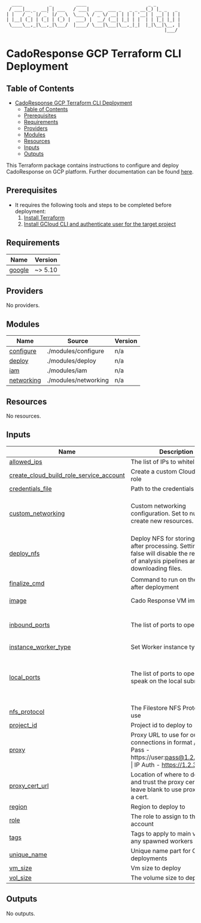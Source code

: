 ```
  ____          _         ____                       _ _         
 / ___|__ _  __| | ___   / ___|  ___  ___ _   _ _ __(_) |_ _   _ 
| |   / _` |/ _` |/ _ \  \___ \ / _ \/ __| | | | '__| | __| | | |
| |__| (_| | (_| | (_) |  ___) |  __/ (__| |_| | |  | | |_| |_| |
 \____\__,_|\__,_|\___/  |____/ \___|\___|\__,_|_|  |_|\__|\__, |
                                                           |___/ 
```
# CadoResponse GCP Terraform CLI Deployment
## Table of Contents
- [CadoResponse GCP Terraform CLI Deployment](#cadoresponse-gcp-terraform-cli-deployment)
  - [Table of Contents](#table-of-contents)
  - [Prerequisites](#prerequisites)
  - [Requirements](#requirements)
  - [Providers](#providers)
  - [Modules](#modules)
  - [Resources](#resources)
  - [Inputs](#inputs)
  - [Outputs](#outputs)


This Terraform package contains instructions to configure and deploy CadoResponse on GCP platform. Further documentation can be found [here](https://docs.cadosecurity.com/cado-response/deploy/gcp/gcp-settings).

## Prerequisites

* It requires the following tools and steps to be completed before deployment:
    1. [Install Terraform](https://learn.hashicorp.com/tutorials/terraform/install-cli)
    2. [Install GCloud CLI and authenticate user for the target project](https://cloud.google.com/sdk/docs/install)

<!-- BEGIN_TF_DOCS -->
## Requirements

| Name | Version |
|------|---------|
| <a name="requirement_google"></a> [google](#requirement\_google) | ~> 5.10 |

## Providers

No providers.

## Modules

| Name | Source | Version |
|------|--------|---------|
| <a name="module_configure"></a> [configure](#module\_configure) | ./modules/configure | n/a |
| <a name="module_deploy"></a> [deploy](#module\_deploy) | ./modules/deploy | n/a |
| <a name="module_iam"></a> [iam](#module\_iam) | ./modules/iam | n/a |
| <a name="module_networking"></a> [networking](#module\_networking) | ./modules/networking | n/a |

## Resources

No resources.

## Inputs

| Name | Description | Type | Default | Required |
|------|-------------|------|---------|:--------:|
| <a name="input_allowed_ips"></a> [allowed\_ips](#input\_allowed\_ips) | The list of IPs to whitelist | `list(string)` | `[]` | no |
| <a name="input_create_cloud_build_role_service_account"></a> [create\_cloud\_build\_role\_service\_account](#input\_create\_cloud\_build\_role\_service\_account) | Create a custom Cloud Build role | `bool` | `true` | no |
| <a name="input_credentials_file"></a> [credentials\_file](#input\_credentials\_file) | Path to the credentials file | `string` | `""` | no |
| <a name="input_custom_networking"></a> [custom\_networking](#input\_custom\_networking) | Custom networking configuration. Set to null to create new resources. | <pre>object({<br>    vpc_name           = string<br>    public_subnet_name = string<br>  })</pre> | `null` | no |
| <a name="input_deploy_nfs"></a> [deploy\_nfs](#input\_deploy\_nfs) | Deploy NFS for storing files after processing. Setting to false will disable the re-running of analysis pipelines and downloading files. | `bool` | `true` | no |
| <a name="input_finalize_cmd"></a> [finalize\_cmd](#input\_finalize\_cmd) | Command to run on the VM after deployment | `string` | `"sudo /home/admin/processor/release/finalize.sh --main"` | no |
| <a name="input_image"></a> [image](#input\_image) | Cado Response VM image path | `string` | `"projects/cado-public/global/images/cadoresponse"` | no |
| <a name="input_inbound_ports"></a> [inbound\_ports](#input\_inbound\_ports) | The list of ports to open | `list(string)` | <pre>[<br>  "22",<br>  "443"<br>]</pre> | no |
| <a name="input_instance_worker_type"></a> [instance\_worker\_type](#input\_instance\_worker\_type) | Set Worker instance type | `string` | `"n2-standard-8"` | no |
| <a name="input_local_ports"></a> [local\_ports](#input\_local\_ports) | The list of ports to open to speak on the local subnet | `list(string)` | <pre>[<br>  "5432",<br>  "9200",<br>  "6379",<br>  "24224"<br>]</pre> | no |
| <a name="input_nfs_protocol"></a> [nfs\_protocol](#input\_nfs\_protocol) | The Filestore NFS Protocol to use | `string` | `"NFS_V3"` | no |
| <a name="input_project_id"></a> [project\_id](#input\_project\_id) | Project id to deploy to | `string` | n/a | yes |
| <a name="input_proxy"></a> [proxy](#input\_proxy) | Proxy URL to use for outbound connections in format / User Pass - https://user:pass@1.2.3.4:1234 \| IP Auth - https://1.2.3.4:1234 | `string` | `""` | no |
| <a name="input_proxy_cert_url"></a> [proxy\_cert\_url](#input\_proxy\_cert\_url) | Location of where to download and trust the proxy certificate, leave blank to use proxy without a cert. | `string` | `""` | no |
| <a name="input_region"></a> [region](#input\_region) | Region to deploy to | `string` | `"us-central1"` | no |
| <a name="input_role"></a> [role](#input\_role) | The role to assign to the service account | `string` | `""` | no |
| <a name="input_tags"></a> [tags](#input\_tags) | Tags to apply to main vm and any spawned workers | `map(string)` | `{}` | no |
| <a name="input_unique_name"></a> [unique\_name](#input\_unique\_name) | Unique name part for GCP deployments | `string` | n/a | yes |
| <a name="input_vm_size"></a> [vm\_size](#input\_vm\_size) | Vm size to deploy | `string` | `"e2-standard-4"` | no |
| <a name="input_vol_size"></a> [vol\_size](#input\_vol\_size) | The volume size to deploy | `number` | `100` | no |

## Outputs

No outputs.
<!-- END_TF_DOCS -->